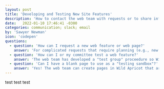 ```yaml
---
layout: post
title: 'Developing and Testing New Site Features'
description: 'How to contact the web team with requests or to share information'
date:   2022-01-10 17:46:41 -0300
categories: communication; slack; email
by: 'Sawyer Newman'
icon: 'codepen'
questions:
  - question: 'How can I request a new web feature or web page?'
    answer: 'For complicated requests that require planning (e.g., new events, IA changes, new pages, etc.) send an email to the web chair(s) via their personal emails.'
  - question: 'How can I or my committee test a web feature?'
    answer: 'The web team has developed a "test group" proceedure so Wild Apricot admin can test features of the site before they go live. This has been a successful way to ensure event registration forms work as intended. Email the web chair(s) if you would like to initiate a test group.'
  - question: 'Can I have a blank page to use as a "testing sandbox"?'
    answer: 'Yes! The web team can create pages in Wild Apricot that are not visible to the public. These can be used to test out new features and widgets. Email the web chair(s) if your committee would like a sandbox page.'
---
```

test test test
